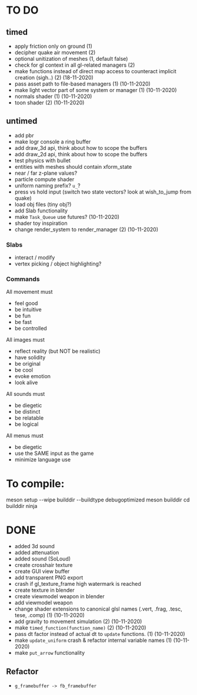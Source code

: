 
# TO DO

## timed
- apply friction only on ground (1)
- decipher quake air movement (2)
- optional unitization of meshes (1, default false)
- check for gl context in all gl-related managers (2)
- make functions instead of direct map access to counteract implicit creation (sigh..) (2) (18-11-2020)
- pass asset path to file-based managers (1) (10-11-2020)
- make light vector part of some system or manager (1) (10-11-2020)
- normals shader (1) (10-11-2020)
- toon shader (2) (10-11-2020)

## untimed
- add pbr
- make logr console a ring buffer
- add draw_3d api, think about how to scope the buffers 
- add draw_2d api, think about how to scope the buffers
- test physics with bullet
- entities with meshes should contain xform_state
- near / far z-plane values?
- particle compute shader 
- uniform naming prefix? `u_`?
- press vs hold input (switch two state vectors? look at wish_to_jump from quake)
- load obj files (tiny obj?)
- add Slab functionality
- make `Task_Queue` use futures? (10-11-2020)
- shader toy inspiration
- change render_system to render_manager (2) (10-11-2020)

### Slabs
 - interact / modify
 - vertex picking / object highlighting?
 
### Commands

All movement must
- feel good
- be intuitive
- be fun
- be fast
- be controlled

All images must 
- reflect reality (but NOT be realistic)
- have solidity
- be original
- be cool
- evoke emotion
- look alive

All sounds must 
- be diegetic
- be distinct
- be relatable
- be logical

All menus must
- be diegetic
- use the SAME input as the game
- minimize language use

# To compile:
meson setup --wipe builddir --buildtype debugoptimized
meson builddir
cd builddir
ninja

# DONE
- added 3d sound
- added attenuation
- added sound (SoLoud)
- create crosshair texture
- create GUI view buffer
- add transparent PNG export
- crash if gl_texture_frame high watermark is reached
- create texture in blender
- create viewmodel weapon in blender
- add viewmodel weapon
- change shader extensions to canonical glsl names (.vert, .frag, .tesc, tese, .comp) (1) (10-11-2020)
- add gravity to movement simulation (2) (10-11-2020)
- make `timed_function(function_name)` (2) (10-11-2020)
- pass dt factor instead of actual dt to `update` functions. (1) (10-11-2020)
- make `update_uniform` crash & refactor internal variable names (1) (10-11-2020)
- make `put_arrow` functionality

## Refactor
- `g_framebuffer -> fb_framebuffer` 
